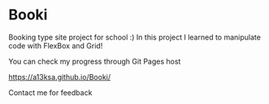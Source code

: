 # Booki
Booking type site project for school :)
In this project I learned to manipulate code with FlexBox and Grid!

You can check my progress through Git Pages host

https://a13ksa.github.io/Booki/

Contact me for feedback
